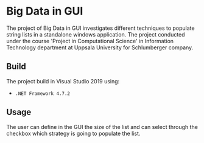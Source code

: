 # Big Data in GUI

The project of Big Data in GUI investigates different techniques to populate string lists in a standalone windows application. The project conducted under the course 'Project in Computational Science' in Information Technology department at Uppsala University for Schlumberger company.

## Build

The project build in Visual Studio 2019 using:
  * `.NET Framework 4.7.2`

## Usage 

The user can define in the GUI the size of the list and can select through the checkbox which strategy is going to populate the list.




